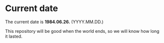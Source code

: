 # Current date

The current date is **1984.06.26.** (YYYY.MM.DD.)

This repository will be good when the world ends, so we will know how long it lasted.